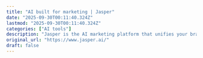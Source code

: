 ```yaml
---
title: "AI built for marketing | Jasper"
date: "2025-09-30T00:11:40.324Z"
lastmod: "2025-09-30T00:11:40.324Z"
categories: ["AI tools"]
description: "Jasper is the AI marketing platform that unifies your brand experience, accelerates content velocity, and automates marketing processes—at scale."
original_url: "https://www.jasper.ai/"
draft: false
---
```

